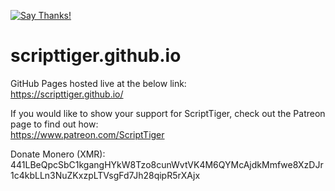 [![Say Thanks!](https://img.shields.io/badge/Say%20Thanks-!-1EAEDB.svg)](https://saythanks.io/to/ScriptTiger)

# scripttiger.github.io
GitHub Pages hosted live at the below link:  
https://scripttiger.github.io/

If you would like to show your support for ScriptTiger, check out the Patreon page to find out how:  
https://www.patreon.com/ScriptTiger

Donate Monero (XMR): 441LBeQpcSbC1kgangHYkW8Tzo8cunWvtVK4M6QYMcAjdkMmfwe8XzDJr1c4kbLLn3NuZKxzpLTVsgFd7Jh28qipR5rXAjx
